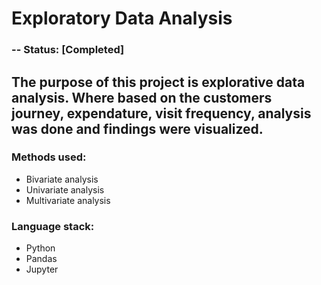 # Exploratory Data Analysis

### -- Status: [Completed]

## The purpose of this project is explorative data analysis. Where based on the customers journey, expendature, visit frequency, analysis was done and findings were visualized. 


### Methods used:
* Bivariate analysis
* Univariate analysis
* Multivariate analysis

### Language stack:
* Python
* Pandas
* Jupyter
